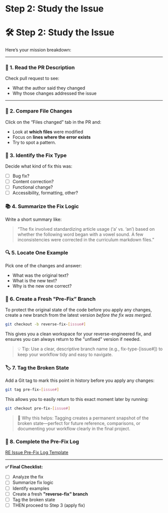 # Step 2: Study the Issue

# 🛠 Step 2: Study the Issue

Here’s your mission breakdown:

---

### 🧩 1. **Read the PR Description**

Check pull request to see:

- What the author said they changed
- Why those changes addressed the issue

---

### 🧪 2. **Compare File Changes**

Click on the “Files changed” tab in the PR and:

- Look at **which files** were modified
- Focus on **lines where the error exists**
- Try to spot a pattern.

### 🧠 3. **Identify the Fix Type**

Decide what kind of fix this was:

- [ ]  Bug fix?
- [ ]  Content correction?
- [ ]  Functional change?
- [ ]  Accessibility, formatting, other?

### 📚 4. **Summarize the Fix Logic**

Write a short summary like:

> “The fix involved standardizing article usage (‘a’ vs. ‘an’) based on whether the following word began with a vowel sound. A few inconsistencies were corrected in the curriculum markdown files.”
> 

### 🔍 5. **Locate One Example**

Pick one of the changes and answer:

- What was the original text?
- What is the new text?
- Why is the new one correct?

### 🌿 6. **Create a Fresh "Pre-Fix” Branch**

To protect the original state of the code before you apply any changes, create a new branch from the latest version *before the fix was merged.*

```bash
git checkout -b reverse-fix-[issue#]
```

This gives you a clean workspace for your reverse-engineered fix, and ensures you can always return to the "unfixed" version if needed.

> 💡 Tip: Use a clear, descriptive branch name (e.g., fix-type-[issue#]) to keep your workflow tidy and easy to navigate.
> 

### 🏷️ 7. **Tag the Broken State**

Add a Git tag to mark this point in history before you apply any changes:

```bash
git tag pre-fix-[issue#]
```

This allows you to easily return to this exact moment later by running:

```bash
git checkout pre-fix-[issue#]
```

> 📌 Why this helps: Tagging creates a permanent snapshot of the broken state—perfect for future reference, comparisons, or documenting your workflow clearly in the final project.
> 

### 📄 8. Complete the Pre-Fix Log

[RE Issue Pre-Fix Log Template](RE%20Issue%20Pre-Fix%20Log%20Template%201e4a44a5f52b8066a6c0cf4f90a781bd.md)

---

**✅ Final Checklist:**

- [ ]  Analyze the fix
- [ ]  Summarize fix logic
- [ ]  Identify examples
- [ ]  Create a fresh **"reverse-fix" branch**
- [ ]  Tag the broken state
- [ ]  THEN proceed to Step 3 (apply fix)